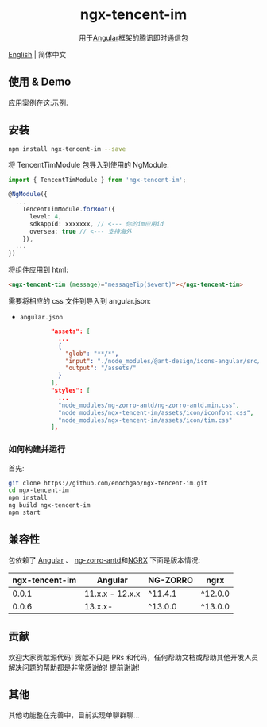 <div align="center">
<!-- <img class="mx-auto center-block d-block" src="https://valor-software.com/ngx-bootstrap/assets/images/logos/ngx-bootstrap-logo.svg" alt="ngx-bootstrap" width="200" height="200"> -->
    <h1>ngx-tencent-im</h1>
</div>

<p align="center">
用于<a href="https://angular.io/">Angular</a>框架的腾讯即时通信包
</p>

[English](README.md) | 简体中文

## 使用 & Demo

应用案例在这:[示例](https://enochgao.github.io/ngx-tencent-im/).

## 安装

```bash
npm install ngx-tencent-im --save
```

将 TencentTimModule 包导入到使用的 NgModule:

```ts
import { TencentTimModule } from 'ngx-tencent-im';

@NgModule({
  ...
    TencentTimModule.forRoot({
      level: 4,
      sdkAppId: xxxxxxx, // <--- 你的im应用id
      oversea: true // <--- 支持海外
    }),
  ...
})
```

将组件应用到 html:

```html
<ngx-tencent-tim (message)="messageTip($event)"></ngx-tencent-tim>
```

需要将相应的 css 文件到导入到 angular.json:

- `angular.json`

```json
            "assets": [
              ...
              {
                "glob": "**/*",
                "input": "./node_modules/@ant-design/icons-angular/src/inline-svg/",
                "output": "/assets/"
              }
            ],
            "styles": [
              ...
              "node_modules/ng-zorro-antd/ng-zorro-antd.min.css",
              "node_modules/ngx-tencent-im/assets/icon/iconfont.css",
              "node_modules/ngx-tencent-im/assets/icon/tim.css"
            ],
```

### 如何构建并运行

首先:

```bash
git clone https://github.com/enochgao/ngx-tencent-im.git
cd ngx-tencent-im
npm install
ng build ngx-tencent-im
npm start
```

## 兼容性

包依赖了 [Angular](https://angular.io) 、 [
ng-zorro-antd](https://ng.ant.design/)和[NGRX](https://ngrx.io/)
下面是版本情况:

| ngx-tencent-im | Angular         | NG-ZORRO | ngrx    |
|----------------|-----------------|----------|---------|
| 0.0.1          | 11.x.x - 12.x.x | ^11.4.1  | ^12.0.0 |
| 0.0.6          | 13.x.x-         | ^13.0.0  | ^13.0.0 |


## 贡献

欢迎大家贡献源代码! 贡献不只是 PRs 和代码，任何帮助文档或帮助其他开发人员解决问题的帮助都是非常感谢的! 提前谢谢!

## 其他

其他功能整在完善中，目前实现单聊群聊...
